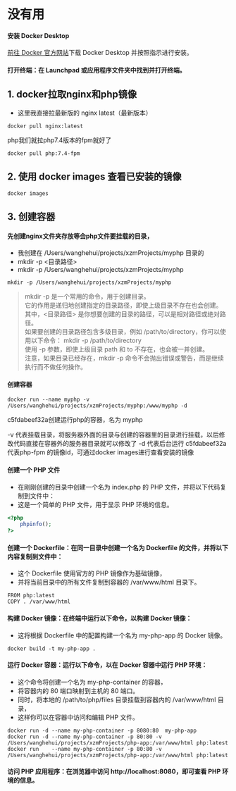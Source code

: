 # 没有用

#### 安装 Docker Desktop
[前往 Docker 官方网站](https://www.docker.com/products/docker-desktop)下载 Docker Desktop 并按照指示进行安装。
#### 打开终端：在 Launchpad 或应用程序文件夹中找到并打开终端。
## 1. docker拉取nginx和php镜像
- 这里我直接拉最新版的 nginx latest（最新版本）
```
docker pull nginx:latest 
```
php我们就拉php7.4版本的fpm就好了
```
docker pull php:7.4-fpm
```
## 2. 使用 docker images 查看已安装的镜像
```
docker images
```

## 3.  创建容器
#### 先创建nginx文件夹存放等会php文件要挂载的目录，
- 我创建在 /Users/wanghehui/projects/xzmProjects/myphp 目录的
- mkdir -p <目录路径>
- mkdir -p /Users/wanghehui/projects/xzmProjects/myphp
```
mkdir -p /Users/wanghehui/projects/xzmProjects/myphp
```
> mkdir -p 是一个常用的命令，用于创建目录。  
> 它的作用是递归地创建指定的目录路径，即使上级目录不存在也会创建。  
> 其中，<目录路径> 是你想要创建的目录的路径，可以是相对路径或绝对路径。  
> 如果要创建的目录路径包含多级目录，例如 /path/to/directory，你可以使用以下命令： mkdir -p /path/to/directory  
> 使用 -p 参数，即使上级目录 path 和 to 不存在，也会被一并创建。   
> 注意，如果目录已经存在，mkdir -p 命令不会抛出错误或警告，而是继续执行而不做任何操作。  


#### 创建容器
```
docker run --name myphp -v /Users/wanghehui/projects/xzmProjects/myphp:/www/myphp -d 
```
c5fdabeef32a创建运行php的容器，名为 myphp

-v 代表挂载目录，将服务器外面的目录与创建的容器里的目录进行挂载，以后修改代码直接在容器外的服务器目录就可以修改了
-d 代表后台运行
c5fdabeef32a代表php-fpm 的镜像id，可通过docker images进行查看安装的镜像


#### 创建一个 PHP 文件
- 在刚刚创建的目录中创建一个名为 index.php 的 PHP 文件，并将以下代码复制到文件中：
- 这是一个简单的 PHP 文件，用于显示 PHP 环境的信息。
```php
<?php
    phpinfo();
?>
```
#### 创建一个 Dockerfile：在同一目录中创建一个名为 Dockerfile 的文件，并将以下内容复制到文件中：
- 这个 Dockerfile 使用官方的 PHP 镜像作为基础镜像，
- 并将当前目录中的所有文件复制到容器的 /var/www/html 目录下。
```
FROM php:latest
COPY . /var/www/html
```
#### 构建 Docker 镜像：在终端中运行以下命令，以构建 Docker 镜像：
- 这将根据 Dockerfile 中的配置构建一个名为 my-php-app 的 Docker 镜像。
```
docker build -t my-php-app .
```
#### 运行 Docker 容器：运行以下命令，以在 Docker 容器中运行 PHP 环境：
- 这个命令将创建一个名为 my-php-container 的容器，
- 将容器内的 80 端口映射到主机的 80 端口。
- 同时，将本地的 /path/to/php/files 目录挂载到容器内的 /var/www/html 目录，
- 这样你可以在容器中访问和编辑 PHP 文件。
```
docker run -d --name my-php-container -p 8080:80  my-php-app
docker run -d --name my-php-container -p 80:80 -v /Users/wanghehui/projects/xzmProjects/php-app:/var/www/html php:latest
docker run    --name my-php-container -p 80:80 -v /Users/wanghehui/projects/xzmProjects/php-app:/var/www/html php:latest

```
#### 访问 PHP 应用程序：在浏览器中访问 http://localhost:8080，即可查看 PHP 环境的信息。




